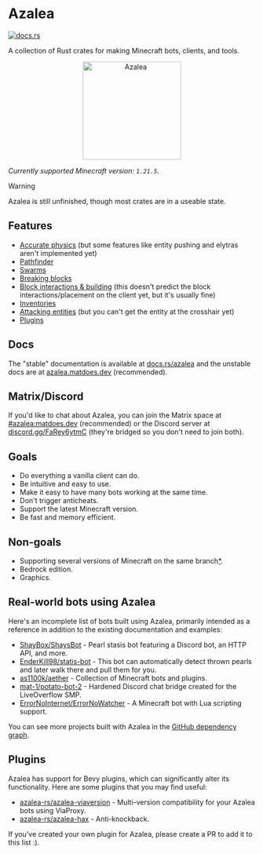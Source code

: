 # Azalea

[![docs.rs](https://img.shields.io/docsrs/azalea)](https://docs.rs/azalea)

A collection of Rust crates for making Minecraft bots, clients, and tools.

<p align="center">
    <img src="https://github.com/azalea-rs/azalea/assets/27899617/b98a42df-5cf0-4d1f-ae7c-ecca333e3cab" alt="Azalea" height="200">
</p>

<!-- The line below is automatically read and updated by the migrate script, so don't change it manually. -->

_Currently supported Minecraft version: `1.21.5`._

> [!WARNING]
> Azalea is still unfinished, though most crates are in a useable state.

## Features

-   [Accurate physics](https://github.com/azalea-rs/azalea/blob/main/azalea-physics/src/lib.rs) (but some features like entity pushing and elytras aren't implemented yet)
-   [Pathfinder](https://azalea.matdoes.dev/azalea/pathfinder/index.html)
-   [Swarms](https://azalea.matdoes.dev/azalea/swarm/index.html)
-   [Breaking blocks](https://azalea.matdoes.dev/azalea/struct.Client.html#method.mine)
-   [Block interactions & building](https://azalea.matdoes.dev/azalea/struct.Client.html#method.block_interact) (this doesn't predict the block interactions/placement on the client yet, but it's usually fine)
-   [Inventories](https://azalea.matdoes.dev/azalea/struct.Client.html#impl-ContainerClientExt-for-Client)
-   [Attacking entities](https://azalea.matdoes.dev/azalea/struct.Client.html#method.attack) (but you can't get the entity at the crosshair yet)
-   [Plugins](#plugins)

## Docs

The "stable" documentation is available at [docs.rs/azalea](https://docs.rs/azalea) and the unstable docs are at [azalea.matdoes.dev](https://azalea.matdoes.dev) (recommended).

## Matrix/Discord

If you'd like to chat about Azalea, you can join the Matrix space at [#azalea:matdoes.dev](https://matrix.to/#/#azalea:matdoes.dev) (recommended) or the Discord server at [discord.gg/FaRey6ytmC](https://discord.gg/FaRey6ytmC) (they're bridged so you don't need to join both).

## Goals

-   Do everything a vanilla client can do.
-   Be intuitive and easy to use.
-   Make it easy to have many bots working at the same time.
-   Don't trigger anticheats.
-   Support the latest Minecraft version.
-   Be fast and memory efficient.

## Non-goals

-   Supporting several versions of Minecraft on the same branch[\*](https://github.com/azalea-rs/azalea-viaversion).
-   Bedrock edition.
-   Graphics.

## Real-world bots using Azalea

Here's an incomplete list of bots built using Azalea, primarily intended as a reference in addition to the existing documentation and examples:

-   [ShayBox/ShaysBot](https://github.com/ShayBox/ShaysBot) - Pearl stasis bot featuring a Discord bot, an HTTP API, and more.
-   [EnderKill98/statis-bot](https://github.com/EnderKill98/stasis-bot) - This bot can automatically detect thrown pearls and later walk there and pull them for you.
-   [as1100k/aether](https://github.com/as1100k/aether) - Collection of Minecraft bots and plugins.
-   [mat-1/potato-bot-2](https://github.com/mat-1/potato-bot-2) - Hardened Discord chat bridge created for the LiveOverflow SMP.
-   [ErrorNoInternet/ErrorNoWatcher](https://github.com/ErrorNoInternet/ErrorNoWatcher) - A Minecraft bot with Lua scripting support.

You can see more projects built with Azalea in the [GitHub dependency graph](https://github.com/azalea-rs/azalea/network/dependents).

## Plugins

Azalea has support for Bevy plugins, which can significantly alter its functionality. Here are some plugins that you may find useful:

-   [azalea-rs/azalea-viaversion](https://github.com/azalea-rs/azalea-viaversion) - Multi-version compatibility for your Azalea bots using ViaProxy.
-   [azalea-rs/azalea-hax](https://github.com/azalea-rs/azalea-hax) - Anti-knockback.

If you've created your own plugin for Azalea, please create a PR to add it to this list :).

